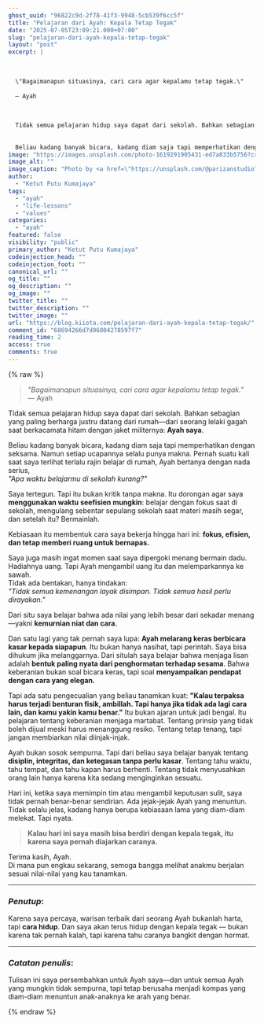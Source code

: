 ```yaml
---
ghost_uuid: "96822c9d-2f78-41f3-9948-5cb539f6cc5f"
title: "Pelajaran dari Ayah: Kepala Tetap Tegak"
date: "2025-07-05T23:09:21.000+07:00"
slug: "pelajaran-dari-ayah-kepala-tetap-tegak"
layout: "post"
excerpt: |
  
  
  
  \"Bagaimanapun situasinya, cari cara agar kepalamu tetap tegak.\"
  
  — Ayah
  
  
  
  Tidak semua pelajaran hidup saya dapat dari sekolah. Bahkan sebagian yang paling berharga justru datang dari rumah—dari seorang lelaki gagah saat berkacamata hitam dengan jaket militernya: Ayah saya.
  
  
  Beliau kadang banyak bicara, kadang diam saja tapi memperhatikan dengan seksama. Namun setiap ucapannya selalu punya makna. Pernah suatu kali saat saya terlihat terlalu rajin belajar di rumah, Ayah bertanya dengan nada s
image: "https://images.unsplash.com/photo-1619291905431-ed7a833b5756?crop=entropy&cs=tinysrgb&fit=max&fm=jpg&ixid=M3wxMTc3M3wwfDF8c2VhcmNofDEyfHxkYWQlMjBhbmQlMjBzb258ZW58MHx8fHwxNzUxNzMxOTU5fDA&ixlib=rb-4.1.0&q=80&w=2000"
image_alt: ""
image_caption: "Photo by <a href=\"https://unsplash.com/@parizanstudio?utm_source=ghost&utm_medium=referral&utm_campaign=api-credit\">Parizan Studio</a> / <a href=\"https://unsplash.com/?utm_source=ghost&utm_medium=referral&utm_campaign=api-credit\">Unsplash</a>"
author:
  - "Ketut Putu Kumajaya"
tags:
  - "ayah"
  - "life-lessons"
  - "values"
categories:
  - "ayah"
featured: false
visibility: "public"
primary_author: "Ketut Putu Kumajaya"
codeinjection_head: ""
codeinjection_foot: ""
canonical_url: ""
og_title: ""
og_description: ""
og_image: ""
twitter_title: ""
twitter_description: ""
twitter_image: ""
url: "https://blog.kiiota.com/pelajaran-dari-ayah-kepala-tetap-tegak/"
comment_id: "68694266d7d96804278597f7"
reading_time: 2
access: true
comments: true
---
```


{% raw %}
<!--kg-card-begin: markdown--><blockquote>
<p><em>&quot;Bagaimanapun situasinya, cari cara agar kepalamu tetap tegak.&quot;</em><br>
— Ayah</p>
</blockquote>
<p>Tidak semua pelajaran hidup saya dapat dari sekolah. Bahkan sebagian yang paling berharga justru datang dari rumah—dari seorang lelaki gagah saat berkacamata hitam dengan jaket militernya: <strong>Ayah saya</strong>.</p>
<p>Beliau kadang banyak bicara, kadang diam saja tapi memperhatikan dengan seksama. Namun setiap ucapannya selalu punya makna. Pernah suatu kali saat saya terlihat terlalu rajin belajar di rumah, Ayah bertanya dengan nada serius,<br>
<em>&quot;Apa waktu belajarmu di sekolah kurang?&quot;</em></p>
<p>Saya tertegun. Tapi itu bukan kritik tanpa makna. Itu dorongan agar saya <strong>menggunakan waktu seefisien mungkin</strong>: belajar dengan fokus saat di sekolah, mengulang sebentar sepulang sekolah saat materi masih segar, dan setelah itu? Bermainlah.</p>
<p>Kebiasaan itu membentuk cara saya bekerja hingga hari ini: <strong>fokus, efisien, dan tetap memberi ruang untuk bernapas.</strong></p>
<p>Saya juga masih ingat momen saat saya dipergoki menang bermain dadu. Hadiahnya uang. Tapi Ayah mengambil uang itu dan melemparkannya ke sawah.<br>
Tidak ada bentakan, hanya tindakan:<br>
<em>&quot;Tidak semua kemenangan layak disimpan. Tidak semua hasil perlu dirayakan.&quot;</em></p>
<p>Dari situ saya belajar bahwa ada nilai yang lebih besar dari sekadar menang—yakni <strong>kemurnian niat dan cara.</strong></p>
<p>Dan satu lagi yang tak pernah saya lupa: <strong>Ayah melarang keras berbicara kasar kepada siapapun</strong>. Itu bukan hanya nasihat, tapi perintah. Saya bisa dihukum jika melanggarnya. Dari situlah saya belajar bahwa menjaga lisan adalah <strong>bentuk paling nyata dari penghormatan terhadap sesama</strong>. Bahwa keberanian bukan soal bicara keras, tapi soal <strong>menyampaikan pendapat dengan cara yang elegan.</strong></p>
<p>Tapi ada satu pengecualian yang beliau tanamkan kuat: <strong>&quot;Kalau terpaksa harus terjadi benturan fisik, ambillah. Tapi hanya jika tidak ada lagi cara lain, dan kamu yakin kamu benar.&quot;</strong> Itu bukan ajaran untuk jadi bengal. Itu pelajaran tentang keberanian menjaga martabat. Tentang prinsip yang tidak boleh dijual meski harus menanggung resiko. Tentang tetap tenang, tapi jangan membiarkan nilai diinjak-injak.</p>
<p>Ayah bukan sosok sempurna. Tapi dari beliau saya belajar banyak tentang <strong>disiplin, integritas, dan ketegasan tanpa perlu kasar</strong>. Tentang tahu waktu, tahu tempat, dan tahu kapan harus berhenti. Tentang tidak menyusahkan orang lain hanya karena kita sedang menginginkan sesuatu.</p>
<p>Hari ini, ketika saya memimpin tim atau mengambil keputusan sulit, saya tidak pernah benar-benar sendirian. Ada jejak-jejak Ayah yang menuntun. Tidak selalu jelas, kadang hanya berupa kebiasaan lama yang diam-diam melekat. Tapi nyata.</p>
<blockquote>
<p><strong>Kalau hari ini saya masih bisa berdiri dengan kepala tegak, itu karena saya pernah diajarkan caranya.</strong></p>
</blockquote>
<p>Terima kasih, Ayah.<br>
Di mana pun engkau sekarang, semoga bangga melihat anakmu berjalan sesuai nilai-nilai yang kau tanamkan.</p>
<hr>
<h3 id="penutup"><em>Penutup</em>:</h3>
<p>Karena saya percaya, warisan terbaik dari seorang Ayah bukanlah harta, tapi <strong>cara hidup</strong>. Dan saya akan terus hidup dengan kepala tegak — bukan karena tak pernah kalah, tapi karena tahu caranya bangkit dengan hormat.</p>
<hr>
<h3 id="catatan-penulis"><em>Catatan penulis</em>:</h3>
<p>Tulisan ini saya persembahkan untuk Ayah saya—dan untuk semua Ayah yang mungkin tidak sempurna, tapi tetap berusaha menjadi kompas yang diam-diam menuntun anak-anaknya ke arah yang benar.</p>
<!--kg-card-end: markdown-->
{% endraw %}